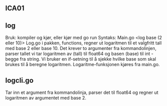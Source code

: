 
## ICA01

## log
Bruk: kompiler og kjør, eller kjør med go run
Syntaks: Main.go <log base (2 eller 10)> <tall>
Log.go i pakken, functions, regner ut logaritmen til et valgfritt tall med base 2 eller base 10. Det krever to argumenter fra kommandolinjen,
parser tallet vi tar logaritmen av (tall) til float64 og basen (base) til int - begge fra string. Vi bruker en if-setning til å
sjekke hvilke base som skal brukes til å beregne logaritmen. Logaritme-funksjonen kjøres fra main.go. 

## logcli.go 
Tar inn et argument fra kommandolinja, parser det til float64 og regner ut logaritmen av argumentet med base 2. 
